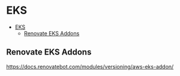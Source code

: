 # EKS

<!-- markdownlint-disable MD007 -->
<!--ts-->
* [EKS](#eks)
   * [Renovate EKS Addons](#renovate-eks-addons)
<!--te-->
<!-- markdownlint-enable MD007 -->

## Renovate EKS Addons

<https://docs.renovatebot.com/modules/versioning/aws-eks-addon/>
